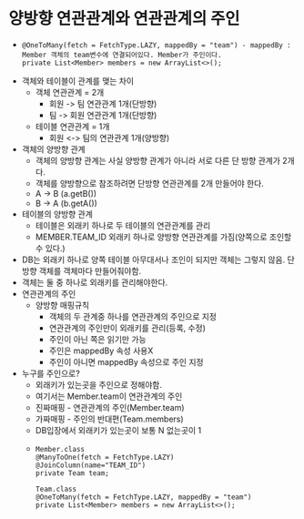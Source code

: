 # 양방향 연관관계와 연관관계의 주인
- ```
  @OneToMany(fetch = FetchType.LAZY, mappedBy = "team") - mappedBy : Member 객체의 team변수에 연결되어있다. Member가 주인이다.
  private List<Member> members = new ArrayList<>();
  ```
- 객체와 테이블이 관계를 맺는 차이
  - 객체 연관관계 = 2개
    - 회원 -> 팀 연관관계 1개(단방향)
    - 팀 -> 회원 연관관계 1개(단방향)
  - 테이블 연관관계 = 1개
    - 회원 <-> 팀의 연관관계 1개(양방향)
- 객체의 양방향 관계
  - 객체의 양방향 관계는 사실 양방향 관계가 아니라 서로 다른 단 방향 관계가 2개다.
  - 객체를 양방향으로 참조하려면 단방향 연관관계를 2개 만들어야 한다.
  - A -> B (a.getB())
  - B -> A (b.getA())
- 테이블의 양방향 관계
  - 테이블은 외래키 하나로 두 테이블의 연관관계를 관리
  - MEMBER.TEAM_ID 외래키 하나로 양방향 연관관계를 가짐(양쪽으로 조인할 수 있다.)
- DB는 외래키 하나로 양쪽 테이블 아무대서나 조인이 되지만 객체는 그렇지 않음. 단방향 객체를 객체마다 만들어줘야함.
- 객체는 둘 중 하나로 외래키를 관리해야한다.
- 연관관계의 주인
  - 양방향 매핑규칙
    - 객체의 두 관계중 하나를 연관관계의 주인으로 지정
    - 연관관계의 주인만이 외래키를 관리(등록, 수정)
    - 주인이 아닌 쪽은 읽기만 가능
    - 주인은 mappedBy 속성 사용X
    - 주인이 아니면 mappedBy 속성으로 주인 지정
- 누구를 주인으로?
  - 외래키가 있는곳을 주인으로 정해야함.
  - 여기서는 Member.team이 연관관계의 주인
  - 진짜매핑 - 연관관계의 주인(Member.team)
  - 가짜매핑 - 주인의 반대편(Team.members)
  - DB입장에서 외래키가 있는곳이 보통 N 없는곳이 1
  - ```
    Member.class
    @ManyToOne(fetch = FetchType.LAZY)
    @JoinColumn(name="TEAM_ID")
    private Team team;
    
    Team.class
    @OneToMany(fetch = FetchType.LAZY, mappedBy = "team")
    private List<Member> members = new ArrayList<>();
    ```
